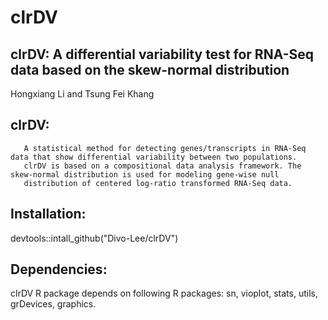 # clrDV

## clrDV: A differential variability test for RNA-Seq data based on the skew-normal distribution

Hongxiang Li and Tsung Fei Khang

## clrDV: 
       A statistical method for detecting genes/transcripts in RNA-Seq data that show differential variability between two populations. 
       clrDV is based on a compositional data analysis framework. The skew-normal distribution is used for modeling gene-wise null 
       distribution of centered log-ratio transformed RNA-Seq data.

## Installation:
  devtools::intall_github("Divo-Lee/clrDV")
  
## Dependencies:
  clrDV R package depends on following R packages: sn, vioplot, stats, utils, grDevices, graphics.
  
